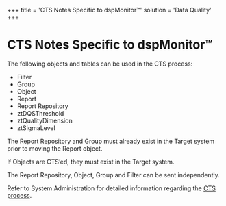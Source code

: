 +++
title = 'CTS Notes Specific to dspMonitor™'
solution = 'Data Quality'
+++

# CTS Notes Specific to dspMonitor™

The following objects and tables can be used in the CTS process:

  - Filter
  - Group
  - Object
  - Report
  - Report Repository
  - ztDQSThreshold
  - ztQualityDimension
  - ztSigmaLevel

The Report Repository and Group must already exist in the Target system
prior to moving the Report object.

If Objects are CTS’ed, they must exist in the Target system.

The Report Repository, Object, Group and Filter can be sent
independently.

Refer to System Administration for detailed information regarding the
[CTS process](../../../Platform/Sys_Admin/Use_Cases/CTS_Overview.htm).

